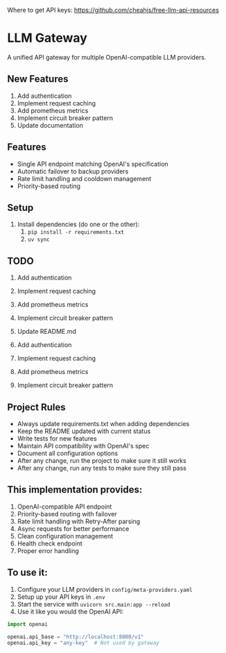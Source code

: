 Where to get API keys:
https://github.com/cheahjs/free-llm-api-resources

# LLM Gateway

A unified API gateway for multiple OpenAI-compatible LLM providers.
## New Features
1. Add authentication
2. Implement request caching
3. Add prometheus metrics
4. Implement circuit breaker pattern
5. Update documentation

## Features

- Single API endpoint matching OpenAI's specification
- Automatic failover to backup providers
- Rate limit handling and cooldown management
- Priority-based routing

## Setup

1. Install dependencies (do one or the other):
    1. `pip install -r requirements.txt`
    2. `uv sync`

## TODO
1. Add authentication
2. Implement request caching
3. Add prometheus metrics
4. Implement circuit breaker pattern
5. Update README.md

1. Add authentication
2. Implement request caching
3. Add prometheus metrics
4. Implement circuit breaker pattern

## **Project Rules**

- Always update requirements.txt when adding dependencies
- Keep the README updated with current status
- Write tests for new features
- Maintain API compatibility with OpenAI's spec
- Document all configuration options
- After any change, run the project to make sure it still works
- After any change, run any tests to make sure they still pass

## This implementation provides:

1. OpenAI-compatible API endpoint
2. Priority-based routing with failover
3. Rate limit handling with Retry-After parsing
4. Async requests for better performance
5. Clean configuration management
6. Health check endpoint
7. Proper error handling

## To use it:

1. Configure your LLM providers in `config/meta-providers.yaml`
2. Setup up your API keys in `.env`
3. Start the service with `uvicorn src.main:app --reload`
4. Use it like you would the OpenAI API:

```python
import openai

openai.api_base = "http://localhost:8000/v1"
openai.api_key = "any-key"  # Not used by gateway
```
